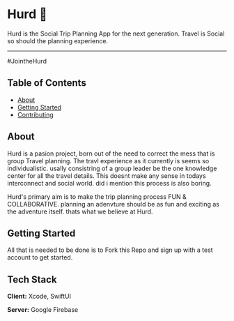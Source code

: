 # Hurd 🦬
Hurd is the Social Trip Planning App for the next generation. Travel is Social so should the planning experience. 

---
#JointheHurd

## Table of Contents

- [About](#about)
- [Getting Started](#getting_started)
- [Contributing](#contributing)

## About
Hurd is a pasion project, born out of the need to correct the mess that is group Travel planning. The travl experience as it currently is seems so individualistic. usally consistring of a group leader be the one knowledge center for all the travel details. This doesnt make any sense in todays interconnect and social world. did i mention this process is also boring.

Hurd's primary aim is to make the trip planning process FUN & COLLABORATIVE. planning an adenvture should be as fun and exciting as the adventure itself. thats what we believe at Hurd.

## Getting Started
All that is needed to be done is to Fork this Repo and sign up with a test account to get started. 

## Tech Stack
**Client:** Xcode, SwiftUI

**Server:** Google Firebase
